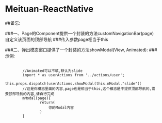 # Meituan-ReactNative

##备忘:

###一、Page的Component提供一个封装的方法customNavigationBar(page)自定义该页面的顶部导航
###传入参数page相当于this

###二、弹出模态窗口提供了一个封装的方法showModal(View, Animated):
###示例:
<pre>
    <code>
        //Animated可以不填,默认为slide
        import * as userActions from '../actions/user';
        this.props.dispatch(userActions.showModal(this.mModal,"slide"))
        //这是你模态里面的内容,page也是相当于this,这个模态是不提供顶部导航的,需要顶部导航的内容,请自行完成
        mModal(page){
                return(
                    你的Modal内容
                )
        }
    </code>
</pre>
